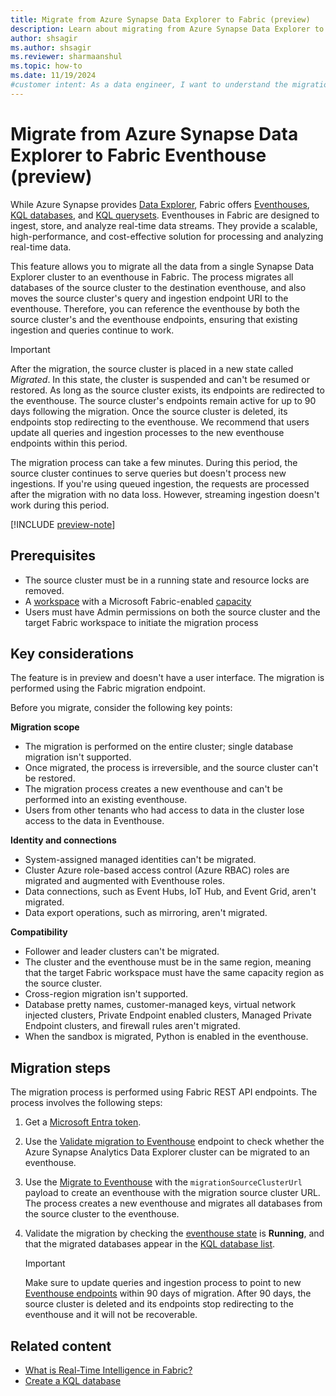 ```yaml
---
title: Migrate from Azure Synapse Data Explorer to Fabric (preview)
description: Learn about migrating from Azure Synapse Data Explorer to Microsoft Fabric, including key considerations and different migration scenarios.
author: shsagir
ms.author: shsagir
ms.reviewer: sharmaanshul
ms.topic: how-to
ms.date: 11/19/2024
#customer intent: As a data engineer, I want to understand the migration process from Azure Synapse Data Explorer to Fabric Eventhouse so that I can effectively transition my workloads.
---
```


# Migrate from Azure Synapse Data Explorer to Fabric Eventhouse (preview)

While Azure Synapse provides [Data Explorer](/azure/synapse-analytics/data-explorer/data-explorer-overview), Fabric offers [Eventhouses](eventhouse.md), [KQL databases](create-database.md), and [KQL querysets](create-query-set.md). Eventhouses in Fabric are designed to ingest, store, and analyze real-time data streams. They provide a scalable, high-performance, and cost-effective solution for processing and analyzing real-time data.

This feature allows you to migrate all the data from a single Synapse Data Explorer cluster to an eventhouse in Fabric. The process migrates all databases of the source cluster to the destination eventhouse, and also moves the source cluster's query and ingestion endpoint URI to the eventhouse. Therefore, you can reference the eventhouse by both the source cluster's and the eventhouse endpoints, ensuring that existing ingestion and queries continue to work.

> [!IMPORTANT]
> After the migration, the source cluster is placed in a new state called *Migrated*. In this state, the cluster is suspended and can't be resumed or restored. As long as the source cluster exists, its endpoints are redirected to the eventhouse. The source cluster's endpoints remain active for up to 90 days following the migration. Once the source cluster is deleted, its endpoints stop redirecting to the eventhouse. We recommend that users update all queries and ingestion processes to the new eventhouse endpoints within this period.

The migration process can take a few minutes. During this period, the source cluster continues to serve queries but doesn't process new ingestions. If you're using queued ingestion, the requests are processed after the migration with no data loss. However, streaming ingestion doesn't work during this period.

[!INCLUDE [preview-note](../includes/feature-preview-note.md)]

## Prerequisites

- The source cluster must be in a running state and resource locks are removed.
- A [workspace](../get-started/create-workspaces.md) with a Microsoft Fabric-enabled [capacity](../enterprise/licenses.md#capacity)
- Users must have Admin permissions on both the source cluster and the target Fabric workspace to initiate the migration process

## Key considerations

The feature is in preview and doesn't have a user interface. The migration is performed using the Fabric migration endpoint.

Before you migrate, consider the following key points:

**Migration scope**

- The migration is performed on the entire cluster; single database migration isn't supported.
- Once migrated, the process is irreversible, and the source cluster can't be restored.
- The migration process creates a new eventhouse and can't be performed into an existing eventhouse.
- Users from other tenants who had access to data in the cluster lose access to the data in Eventhouse.

**Identity and connections**

- System-assigned managed identities can't be migrated.
- Cluster Azure role-based access control (Azure RBAC) roles are migrated and augmented with Eventhouse roles.
- Data connections, such as Event Hubs, IoT Hub, and Event Grid, aren't migrated.
- Data export operations, such as mirroring, aren't migrated.

**Compatibility**

- Follower and leader clusters can't be migrated.
- The cluster and the eventhouse must be in the same region, meaning that the target Fabric workspace must have the same capacity region as the source cluster.
- Cross-region migration isn't supported.
- Database pretty names, customer-managed keys, virtual network injected clusters, Private Endpoint enabled clusters, Managed Private Endpoint clusters, and firewall rules aren't migrated.
- When the sandbox is migrated, Python is enabled in the eventhouse.

## Migration steps

The migration process is performed using Fabric REST API endpoints. The process involves the following steps:

1. Get a [Microsoft Entra token](/rest/api/fabric/articles/get-started/fabric-api-quickstart).
1. Use the [Validate migration to Eventhouse](migrate-api-validate-synapse-data-explorer.md) endpoint to check whether the Azure Synapse Analytics Data Explorer cluster can be migrated to an eventhouse.
1. Use the [Migrate to Eventhouse](migrate-api-to-eventhouse.md) with the `migrationSourceClusterUrl` payload to create an eventhouse with the migration source cluster URL. The process creates a new eventhouse and migrates all databases from the source cluster to the eventhouse.
1. Validate the migration by checking the [eventhouse state](manage-monitor-eventhouse.md#view-system-overview-details-for-an-eventhouse) is **Running**, and that the migrated databases appear in the [KQL database list](manage-monitor-eventhouse.md#view-all-databases-in-an-eventhouse).

    > [!IMPORTANT]
    > Make sure to update queries and ingestion process to point to new [Eventhouse endpoints](access-database-copy-uri.md#copy-uri) within 90 days of migration. After 90 days, the source cluster is deleted and its endpoints stop redirecting to the eventhouse and it will not be recoverable.

## Related content

- [What is Real-Time Intelligence in Fabric?](overview.md)
- [Create a KQL database](create-database.md)
